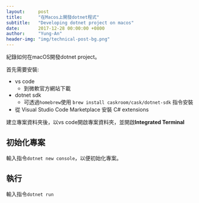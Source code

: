 ```yaml
---
layout:     post
title:      "在Macos上開發dotnet程式"
subtitle:   "Developing dotnet project on macos"
date:       2017-12-28 00:00:00 +0800
author:     "Yung-An"
header-img: "img/technical-post-bg.png"
---
```


紀錄如何在macOS開發dotnet project。

首先需要安裝:
* vs code
  * 到微軟官方網站下載
* dotnet sdk
  * 可透過`homebrew`使用 `brew install caskroom/cask/dotnet-sdk` 指令安裝
* 從 Visual Studio Code Marketplace 安裝 C# extensions

建立專案資料夾後，以vs code開啟專案資料夾，並開啟**Integrated Terminal**

## 初始化專案

輸入指令`dotnet new console`，以便初始化專案。

## 執行

輸入指令`dotnet run`